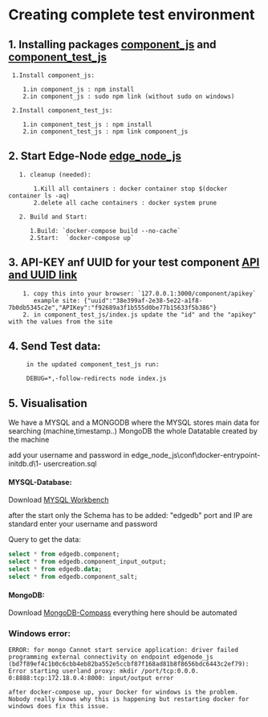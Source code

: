 # Creating complete test environment
 
  ## 1. Installing packages [component_js](https://github.com/Senseering/component_js/ "Named link title") and [component_test_js](https://github.com/Senseering/component_test_js/ "Named link title")
     
     1.Install component_js: 
        
        1.in component_js : npm install
        2.in component_js : sudo npm link (without sudo on windows)
     
     2.Install component_test_js:
        
        1.in component_test_js : npm install
        2.in component_test_js : npm link component_js

   ## 2. Start Edge-Node [edge_node_js](https://github.com/Senseering/component_js/ "Named link title")

       1. cleanup (needed): 

           1.Kill all containers : docker container stop $(docker container ls -aq)
           2.delete all cache containers : docker system prune

       2. Build and Start:

          1.Build: `docker-compose build --no-cache`
          2.Start:  `docker-compose up`

  
  
  ## 3. API-KEY anf UUID for your test component [API and UUID link](http://127.0.0.1:3000/component/apikey/ "Named link title")
        
        1. copy this into your browser: `127.0.0.1:3000/component/apikey`
           example site: {"uuid":"38e399af-2e38-5e22-a1f8-7b0db5345c2e","APIKey":"f92689a3f1b555d0be77b15633f5b386"}
        2. in component_test_js/index.js update the "id" and the "apikey" with the values from the site
        

  ## 4. Send Test data:
  
         in the updated component_test_js run:
         
         DEBUG=*,-follow-redirects node index.js
         

 ## 5. Visualisation
     
   We have a MYSQL and a MONGODB where the MYSQL stores main data for searching
   (machine,timestamp..) MongoDB the whole Datatable created by the machine
     
   add your username and password in edge_node_js\conf\docker-entrypoint-initdb.d\1- usercreation.sql
     
   #### MYSQL-Database:
     
   Download [MYSQL Workbench](https://www.mysql.com/de/products/workbench/ "Named link title")    
     
   after the start only the Schema has to be added: "edgedb" port and IP are standard
    enter your username and password

   Query to get the data:
```sql
select * from edgedb.component;
select * from edgedb.component_input_output;
select * from edgedb.data;
select * from edgedb.component_salt;
```
     
     
   #### MongoDB:
Download [MongoDB-Compass](https://www.mongodb.com/download-center/compass?jmp=docs "Named link title")
     everything here should be automated
     
   ### Windows error:
    ERROR: for mongo Cannot start service application: driver failed programming external connectivity on endpoint edgenode_js (bd7f89ef4c1b0c6cbb4eb82ba552e5ccbf87f168ad81b8f8656bdc6443c2ef79): Error starting userland proxy: mkdir /port/tcp:0.0.0. 0:8888:tcp:172.18.0.4:8000: input/output error

    after docker-compose up, your Docker for windows is the problem. Nobody really knows why this is happening but restarting docker for windows does fix this issue.


